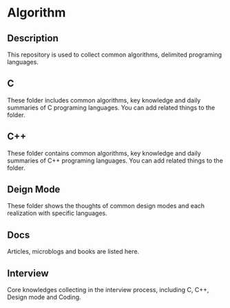 # Algorithm
## Description
This repository is used to collect common algorithms, delimited programing languages.  

## C
These folder includes common algorithms, key knowledge and daily summaries of C programing languages. You can add related things to the folder.  

## C++
These folder contains common algorithms, key knowledge and daily summaries of C++ programing languages. You can add related things to the folder.  

## Deign Mode
These folder shows the thoughts of common design modes and each realization with specific languages.  

## Docs
Articles, microblogs and books are listed here.  

## Interview
Core knowledges collecting in the interview process, including C, C++, Design mode and Coding.
 
